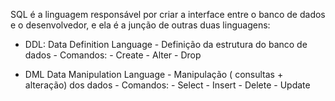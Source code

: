 
SQL é a linguagem responsável por criar a interface entre o banco de dados e o desenvolvedor, e ela é a junção de outras duas linguagens:

-  DDL: Data Definition Language
		- Definição da estrutura do banco de dados
		- Comandos:
			- Create 
			- Alter 
			- Drop

- DML Data Manipulation Language
		 -  Manipulação ( consultas + alteração) dos dados
		 - Comandos:
			 - Select
			 - Insert
			 - Delete
			 - Update